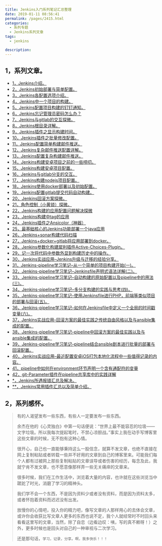 ```yaml
---
title: Jenkins入门系列笔记汇总整理
date: 2019-01-11 08:56:41
permalink: /pages/2415.html
categories:
  - 系列专题
  - Jenkins系列文章
tags:
  - jenkins

description:
---
```


## 1，系列文章。

- [1，Jenkins介绍。](http://www.eryajf.net/56.html)
- [2，Jenkins初始部署与简单配置。](http://www.eryajf.net/63.html)
- [3，Jenkins各配置选项介绍。](http://www.eryajf.net/77.html)
- [4，Jenkins中一个项目的构建。](http://www.eryajf.net/85.html)
- [5，Jenkins配置项目构建的钉钉通知。](http://www.eryajf.net/104.html)
- [6，Jenkins忘记管理员密码怎么办？](http://www.eryajf.net/106.html)
- [7，Jenkins与gitlab的交互探微。](http://www.eryajf.net/294.html)
- [8，Jenkins根目录详解。](http://www.eryajf.net/302.html)
- [9，Jenkins插件之显示构建时间。](http://www.eryajf.net/329.html)
- [10，Jenkins插件之批量修改配置。](http://www.eryajf.net/334.html)
- [11，Jenkins配置简单构建邮件推送。](http://www.eryajf.net/342.html)
- [12，Jenkins复杂邮件推送配置详解。](http://www.eryajf.net/350.html)
- [13，Jenkins配置复杂构建邮件推送。](http://www.eryajf.net/374.html)
- [14，Jenkins构建安卓项目之前的一些唠叨。](http://www.eryajf.net/420.html)
- [15，Jenkins构建安卓项目配置。](http://www.eryajf.net/425.html)
- [16，Jenkins与gitlab分支的交互。](http://www.eryajf.net/613.html)
- [17，Jenkins构建nodejs项目配置。](http://www.eryajf.net/639.html)
- [18，Jenkins使用docker部署以及初始配置。](http://www.eryajf.net/701.html)
- [19，Jenkins配置gitlab提交代码自动构建。](http://www.eryajf.net/831.html)
- [20，Jenkins回滚方案探微。](http://www.eryajf.net/1404.html)
- [21，角色控制（小黄锁）探微。](http://www.eryajf.net/1445.html)
- [22，Jenkins构建的应用配置问题解决探微](http://www.eryajf.net/1626.html)
- [23，Jenkins构建中tag的应用](http://www.eryajf.net/1676.html)
- [24，Jenkins插件之Ansicolor（神器）](http://www.eryajf.net/1786.html)
- [25，最基础核心的Jenkins功能部署一个java应用](http://www.eryajf.net/1919.html)
- [26，Jenkins+sonar构建代码扫描](http://www.eryajf.net/1977.html)
- [27，Jenkins+docker+gitlab将应用部署到docker。](http://www.eryajf.net/2036.html)
- [28，Jenkins参数化构建犀利插件Active-Choices-Plugin。](http://www.eryajf.net/2075.html)
- [29，记一次将代码中参数外显到构建历史中的操作。](http://www.eryajf.net/2274.html)
- [30，Jenkins实战应用–Jenkins升级与迁移的经验分享。](http://www.eryajf.net/2705.html)
- [31，Jenkins-pipeline学习笔记–从一个简单的项目构建开始(一)。](http://www.eryajf.net/3292.html)
- [32，Jenkins-pipeline学习笔记–Jenkinsfile声明式语法详解(二)。](http://www.eryajf.net/3298.html)
- [33，Jenkins-pipeline学习笔记–自动构建的原始配置以及pipeline中的用法(三)。](http://www.eryajf.net/3304.html)
- [34，Jenkins-pipeline学习笔记–多分支构建的实践与思考(四)。](http://www.eryajf.net/3306.html)
- [35，Jenkins-pipeline学习笔记–使用Jenkinsfile进行PHP，前端等类似项目的部署与回滚(五)。](http://www.eryajf.net/3352.html)
- [36，Jenkins-pipeline学习笔记–如何在Jenkinsfile中定义一个全局的时间戳变量(六)。](http://www.eryajf.net/3491.html)
- [37，Jenkins实战应用–回滚方案的最佳实践之传统自由风格以及与ansible集成的配置。](http://www.eryajf.net/3508.html)
- [38，Jenkins-pipeline学习笔记–pipeline中回滚方案的最佳实践以及与ansible集成的配置。](http://www.eryajf.net/3510.html)
- [39，Jenkins-pipeline学习笔记–pipeline结合ansible剧本进行批量的部署与回滚配置。](http://www.eryajf.net/3512.html)
- [40，Jenkins实战应用–最近配置安卓iOS打包本地化流程中一些值得记录的内容。](http://www.eryajf.net/3514.html)
- [41，pipeline中如何在environment环节声明一个含有通配符的变量](http://www.eryajf.net/5140.html)
- [42，git-Parameter插件在pipeline共享库中的实践详解](http://www.eryajf.net/5328.html)
- [*，Jenkins所遇报错汇总及解决。](http://www.eryajf.net/562.html)
- [**，Jenkins常用插件汇总以及简单介绍。](http://www.eryajf.net/2280.html)



## 2，系列感怀。

> 有的人渴望发布一些东西，有些人一定要发布一些东西。
>
>余杰在他的《心灵独白》中第一句话便说：“世界上最不能容忍的垃圾——文字垃圾。所以我每次提起笔时，不禁心凉胆战。”事实上我在动手写博客里这些文章的时候，无不抱有这种心情。
>
>很开心，自己也一直能够秉持这么一股信念，就算不发文章，也绝不直接在网上复制粘贴或者转载一些并不好用的文章到自己的博客里来。可能我们每个人都有过被网上那些复制粘贴的文章误导或者伤害的经历，每念及此，我就宁肯不发文章，也不愿意像那样弄一些无关痛痒的文章来。
>
>很多时候，我们在工作生活中，浏览着大量的内容，也许就在这些浏览当中蹉跎了时光，消磨了学习的精神头。
>
>我们学不会一个东西，不是因为资料少或者没有资料，而是因为资料太多，或者怀抱着资料而迟迟没有出发。
>
>放慢你的心情吧，投入你的精力吧，像写文章的人那样用心的去体会文章，或许你会收获比写文章人更多的东西也说不定，我个人就经常时不时回头来看看这里写的文章，当然，除了自恋（边看边叹：咦，写的真不赖呀！）之外，更多时候也是回头对自己的一种审视与二次学习。
>
>还是那句话，`学习，记录，分享。啊，我多快乐！！！`